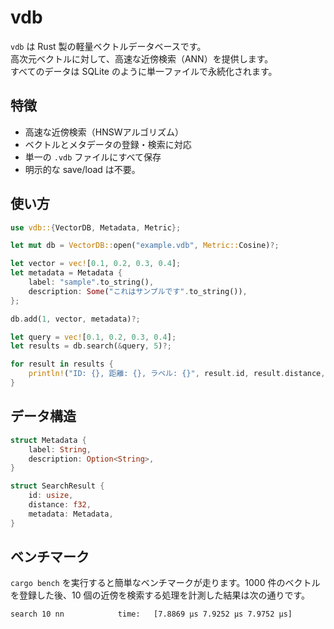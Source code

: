 # vdb
`vdb` は Rust 製の軽量ベクトルデータベースです。  
高次元ベクトルに対して、高速な近傍検索（ANN）を提供します。  
すべてのデータは SQLite のように単一ファイルで永続化されます。

## 特徴

- 高速な近傍検索（HNSWアルゴリズム）
- ベクトルとメタデータの登録・検索に対応
- 単一の `.vdb` ファイルにすべて保存
- 明示的な save/load は不要。

## 使い方

```rust
use vdb::{VectorDB, Metadata, Metric};

let mut db = VectorDB::open("example.vdb", Metric::Cosine)?;

let vector = vec![0.1, 0.2, 0.3, 0.4];
let metadata = Metadata {
    label: "sample".to_string(),
    description: Some("これはサンプルです".to_string()),
};

db.add(1, vector, metadata)?;

let query = vec![0.1, 0.2, 0.3, 0.4];
let results = db.search(&query, 5)?;

for result in results {
    println!("ID: {}, 距離: {}, ラベル: {}", result.id, result.distance, result.metadata.label);
}
```

## データ構造

```rust
struct Metadata {
    label: String,
    description: Option<String>,
}

struct SearchResult {
    id: usize,
    distance: f32,
    metadata: Metadata,
}
```

## ベンチマーク

`cargo bench` を実行すると簡単なベンチマークが走ります。1000 件のベクトルを登録した後、10 個の近傍を検索する処理を計測した結果は次の通りです。

```
search 10 nn            time:   [7.8869 µs 7.9252 µs 7.9752 µs]
```